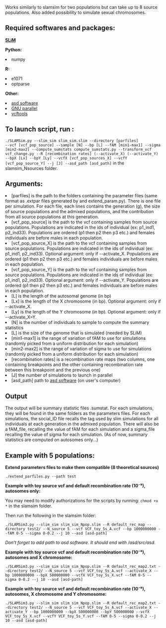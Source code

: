 <p>Works similarly to slamsim for two populations but can take up to 8 source populations. Also added possibility to simulate sexual chromosomes.</p>

Required softwares and packages:
-----------------------
<p><strong><a href="https://messerlab.org/slim/">SLiM</a> </strong></p>
<p><strong>Python:</strong>
<li>numpy</li></p>
<p><strong>R:</strong>
<li>e1071</li>
<li>optparse</li></p>
<p><strong>Other:</strong>
<li><a href="https://github.com/szpiech/asd/blob/master/README">asd software</a></li>
<li><a href="https://www.gnu.org/software/parallel/">GNU parallel</a></li>
<li><a href="https://vcftools.sourceforge.net/">vcftools</a></li></p>

To launch script, run :
-----------------------
<code>./SLAMSim.py --slim_sim slim_sim.slim --directory [parfiles] --vcf [vcf_pop_source] --sample [N] --bp [L] --fAM [min1-max1] --sigma [min2-max2] --compute_sumstats compute_sumstats.py --transform_vcf vcf_change.py --R [recombination rates] (--activate_X) (--activate_Y) --bpX [Lx] --bpY [Ly] --vcfX [vcf_pop_sources_X] --vcfY [vcf_pop_source_Y] --j [J] --asd_path [asd_path]</code> in the slamsim_Nsources folder.

Arguments:
-----------------------
<li>[parfiles] is the path to the folders containing the parameter files (same format as .extpar files generated by and extend_param.py). There is one file per simulation. For each file, each lines contains the generation (g), the size of source populations and the admixed populations, and the contribution from all source populations at this generation. </li>
<li>[vcf_pop_source] is the path to the vcf containing samples from source populations. Populations are indicated in the ids of individual (ex: p1_ind1, p2_ind33). Populations are ordered (p1 then p2 then p3 etc.) and females individuals are before males in each population.</li>
<li>[vcf_pop_source_X] is the path to the vcf containing samples from source populations. Populations are indicated in the ids of individual (ex: p1_ind1, p2_ind33). Optional argument: only if --activate_X. Populations are ordered (p1 then p2 then p3 etc.) and females individuals are before males in each population.</li>
<li>[vcf_pop_source_Y] is the path to the vcf containing samples from source populations. Populations are indicated in the ids of individual (ex: p1_ind1, p2_ind33). Optional argument: only if --activate_Y. Populations are ordered (p1 then p2 then p3 etc.) and females individuals are before males in each population.</li>
<li>[L] is the length of the autosomal genome (in bp)</li>
<li>[Lx] is the length of the X chromosome (in bp). Optional argument: only if --activate_X.</li>
<li>[Ly] is the length of the Y chromosome (in bp). Optional argument: only if --activate_X=Y.</li>
<li>[N] is the number of individuals to sample to compute the summary statistics</li>
<li>[L] is the size of the genome that is simulated (needed by SLiM)</li>
<li>[min1-max1] is the range of variation of fAM to use for simulations (randomly picked from a uniform distribution for each simulation)</li>
<li>[min2-max2] is the range of variation of sigma to use for simulations (randomly picked from a uniform distribution for each simulation)</li>
<li>[recombination rates] is a recombination rate maps (two columns, one containing breakpoints and the other containing recombination rate between this breakpoint and the previous one)</li>
<li>[J] the number of simulations to launch in parallel</li>
<li>[asd_path] path to <a href="https://github.com/szpiech/asd/blob/master/README">asd software</a> (on user's computer)</li>

Output
---------------------
The output will be summary statistic files .sumstat. For each simulations, they will be found in the same folders as the parameters files. For each simulations, the social_ID file recalls the tag used by slim simulations for all individuals at each generation in the admixed population. There will also be a fAM_file, recalling the value of fAM for each simulation and a sigma_file recalling the value of sigma for each simulation. 
(As of now, summary statistics are computed on autosomes only...)

Example with 5 populations:
---------------------
<p><strong>Extend parameters files to make them compatible (8 theoretical sources)</strong></p>
<p><code>./extend_parfiles.py --path test</code></p>
<p><strong>Example with toy source vcf and default recombination rate (10⁻⁸), autosomes only:</strong></p>
<p>You may need to modify authorizations for the scripts by running: <code>chmod +x *</code> in the slamsim folder.</p>
<p>Then run the following in the slamsim folder:</p>
<p><code>./SLAMSim3.py --slim_sim slim_sim_Npop.slim --R default_rec_map --directory test2/ --N_source 5 --vcf VCF_toy_5s_A.vcf --bp 1000000000 --fAM 0-5 --sigma 0-0.2 --j 10 --asd [asd-path]</code></p>
<p><em>Don't forget to add path to asd software. It should end with /asd/src/asd.</em></p>
<p><strong>Example with toy source vcf and default recombination rate (10⁻⁸), autosomes and X chromosome:</strong></p>
<p><code>./SLAMSim3.py --slim_sim slim_sim_Npop.slim --R default_rec_map2.txt --directory test2/ --N_source 5 --vcf VCF_toy_5s_A.vcf --activate_X --bp 1000000000 --bpX 500000000 --vcfX VCF_toy_5s_X.vcf --fAM 0-5 --sigma 0-0.2 --j 10 --asd [asd-path]</code></p>
<p><strong>Example with toy source vcf and default recombination rate (10⁻⁸), autosomes, X chromosome and Y chromosome:</strong></p>
<p><code>./SLAMSim3.py --slim_sim slim_sim_Npop.slim --R default_rec_map2.txt --directory test2/ --N_source 5 --vcf VCF_toy_5s_A.vcf --activate_X --activate_Y --bp 1000000000 --bpX 500000000 --bpY 500000000 --vcfX VCF_toy_5s_X.vcf --vcfY VCF_toy_5s_Y.vcf --fAM 0-5 --sigma 0-0.2 --j 10 --asd [asd-path]</code></p>








